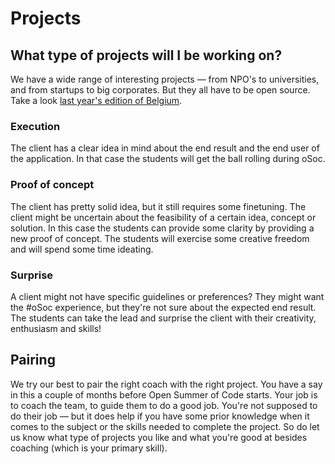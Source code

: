 # Projects

## What type of projects will I be working on?

We have a wide range of interesting projects — from NPO's to universities, and from startups to big corporates. But they all have to be open source. Take a look [last year's edition of Belgium](http://2018.summerofcode.be/).

### Execution

The client has a clear idea in mind about the end result and the end user of the application. In that case the students will get the ball rolling during oSoc.

### Proof of concept 

The client has pretty solid idea, but it still requires some finetuning. The client might be uncertain about the feasibility of a certain idea, concept or solution. In this case the students can provide some clarity by providing a new proof of concept. The students will exercise some creative freedom and will spend some time ideating.

### Surprise

A client might not have specific guidelines or preferences? They might want the \#oSoc experience, but they're not sure about the expected end result. The students can take the lead and surprise the client with their creativity, enthusiasm and skills!

## Pairing

We try our best to pair the right coach with the right project. You have a say in this a couple of months before Open Summer of Code starts. Your job is to coach the team, to guide them to do a good job. You're not supposed to do their job — but it does help if you have some prior knowledge when it comes to the subject or the skills needed to complete the project. So do let us know what type of projects you like and what you're good at besides coaching \(which is your primary skill\).

